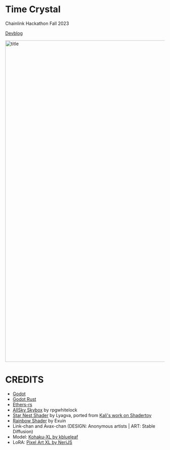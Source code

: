 # Time Crystal
Chainlink Hackathon Fall 2023

[Devblog](https://github.com/Cactoidal/Time-Crystal/blob/main/godot/README.md)

<img width="1014" alt="title" src="https://github.com/Cactoidal/Time-Crystal/assets/115384394/ffb55d91-9b54-435f-b443-aae0b60b60b8">


# CREDITS

* [Godot](https://github.com/godotengine/godot)
* [Godot Rust](https://github.com/godot-rust/gdnative)
* [Ethers-rs](https://github.com/gakonst/ethers-rs)
* [AllSky Skybox](https://github.com/rpgwhitelock/AllSkyFree_Godot) by rpgwhitelock
* [Star Nest Shader](https://godotshaders.com/shader/star-nest-2/) by Lyagva, ported from [Kali's work on Shadertoy](https://www.shadertoy.com/view/XlfGRj)
* [Rainbow Shader](https://godotshaders.com/shader/moving-rainbow-gradient/) by Exuin
* Link-chan and Avax-chan  (DESIGN: Anonymous artists | ART: Stable Diffusion)
* Model: [Kohaku-XL by kblueleaf](https://civitai.com/models/162577/kohaku-xl-beta)
* LoRA: [Pixel Art XL by NeriJS](https://civitai.com/models/120096?modelVersionId=135931)
